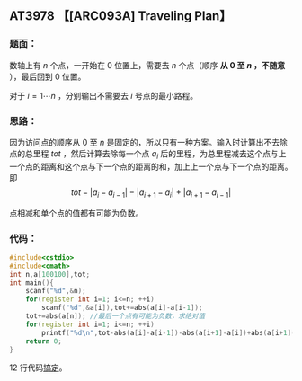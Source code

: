 ## AT3978 【[ARC093A] Traveling Plan】
### 题面：
数轴上有 $n$ 个点，一开始在 $0$ 位置上，需要去 $n$ 个点（顺序 **从 $0$ 至 $n$ ，不随意** ），最后回到 $0$ 位置。

对于 $i = 1 \cdots n$ ，分别输出不需要去 $i$ 号点的最小路程。  
### 思路：
因为访问点的顺序从 $0$ 至 $n$ 是固定的，所以只有一种方案。输入时计算出不去除点的总里程  $tot$ ，然后计算去除每一个点 $a_{i}$ 后的里程，为总里程减去这个点与上一个点的距离和这个点与下一个点的距离的和，加上上一个点与下一个点的距离。 即 
$$ tot - |a_{i}-a_{i-1}| - |a_{i+1}-a_{i}| + |a_{i+1}-a_{i-1}| $$  
  
点相减和单个点的值都有可能为负数。
### 代码：
```cpp
#include<cstdio>
#include<cmath>
int n,a[100100],tot;
int main(){
	scanf("%d",&n);
	for(register int i=1; i<=n; ++i)
		scanf("%d",&a[i]),tot+=abs(a[i]-a[i-1]);
	tot+=abs(a[n]); //最后一个点有可能为负数，求绝对值
	for(register int i=1; i<=n; ++i)
		printf("%d\n",tot-abs(a[i]-a[i-1])-abs(a[i+1]-a[i])+abs(a[i+1]-a[i-1])); //每一项都需要求绝对值
	return 0;
}
```
$12$ 行代码[搞定](https://www.luogu.com.cn/record/45768658)。